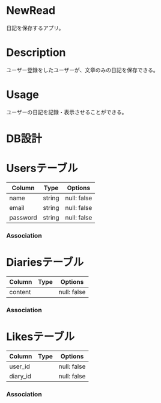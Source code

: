 

# NewRead
日記を保存するアプリ。

# Description
ユーザー登録をしたユーザーが、文章のみの日記を保存できる。

# Usage
ユーザーの日記を記録・表示させることができる。

# DB設計

# Usersテーブル
|Column|Type|Options|
|------|----|-------|
|name|string|null: false|
|email|string|null: false|
|password|string|null: false|
### Association

# Diariesテーブル
|Column|Type|Options|
|------|----|-------|
|content||null: false|
### Association

# Likesテーブル
|Column|Type|Options|
|------|----|-------|
|user_id||null: false|
|diary_id||null: false|

### Association
